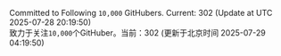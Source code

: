 Committed to Following `10,000` GitHubers. Current: <!-- FOLLOWING_COUNT -->302<!-- FOLLOWING_COUNT --> (Update at UTC <!-- LAST_UPDATED -->2025-07-28 20:19:50<!-- LAST_UPDATED -->)<br>
致力于关注`10,000`个GitHuber。当前：<!-- FOLLOWING_COUNT -->302<!-- FOLLOWING_COUNT --> (更新于北京时间 <!-- LAST_UPDATED_CST -->2025-07-29 04:19:50<!-- LAST_UPDATED_CST -->)
